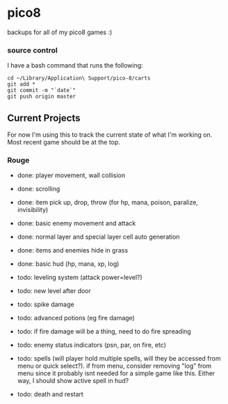 # pico8

backups for all of my pico8 games :)

### source control

I have a bash command that runs the following:

```
cd ~/Library/Application\ Support/pico-8/carts
git add *
git commit -m "`date`"
git push origin master
```

## Current Projects

For now I'm using this to track the current state of what I'm working on. Most recent game should be at the top.

### Rouge

- done: player movement, wall collision
- done: scrolling
- done: item pick up, drop, throw (for hp, mana, poison, paralize, invisibility)
- done: basic enemy movement and attack
- done: normal layer and special layer cell auto generation
- done: items and enemies hide in grass
- done: basic hud (hp, mana, xp, log)

- todo: leveling system (attack power=level?)
- todo: new level after door
- todo: spike damage
- todo: advanced potions (eg fire damage)
- todo: if fire damage will be a thing, need to do fire spreading
- todo: enemy status indicators (psn, par, on fire, etc)
- todo: spells (will player hold multiple spells, will they be accessed from menu or quick select?). if from menu, consider removing "log" from menu since it probably isnt needed for a simple game like this. Either way, I should show active spell in hud?
- todo: death and restart
